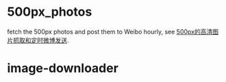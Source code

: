 # 500px_photos
fetch the 500px photos and post them to Weibo hourly, see [500px的高清图片抓取和定时微博发送](http://tripleday.cn/2017/08/20/500px/).
# image-downloader
